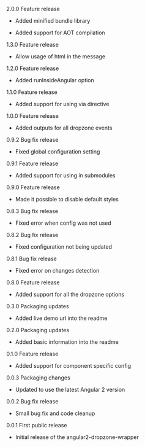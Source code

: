 2.0.0 Feature release

  - Added minified bundle library

  - Added support for AOT compilation

1.3.0 Feature release

  - Allow usage of html in the message

1.2.0 Feature release

  - Added runInsideAngular option

1.1.0 Feature release

  - Added support for using via directive

1.0.0 Feature release

  - Added outputs for all dropzone events

0.9.2 Bug fix release

  - Fixed global configuration setting

0.9.1 Feature release

  - Added support for using in submodules

0.9.0 Feature release

  - Made it possible to disable default styles

0.8.3 Bug fix release

  - Fixed error when config was not used

0.8.2 Bug fix release

  - Fixed configuration not being updated

0.8.1 Bug fix release

  - Fixed error on changes detection

0.8.0 Feature release

  - Added support for all the dropzone options

0.3.0 Packaging updates

  - Added live demo url into the readme

0.2.0 Packaging updates

  - Added basic information into the readme

0.1.0 Feature release

  - Added support for component specific config

0.0.3 Packaging changes

  - Updated to use the latest Angular 2 version

0.0.2 Bug fix release

  - Small bug fix and code cleanup

0.0.1 First public release

  - Initial release of the angular2-dropzone-wrapper
